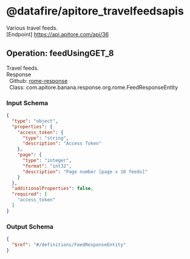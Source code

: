 # @datafire/apitore_travelfeedsapis
Various travel feeds.<BR />[Endpoint] https://api.apitore.com/api/36

## Operation: feedUsingGET_8
Travel feeds.<BR />Response<BR />&nbsp; Github: <a href="https://github.com/keigohtr/apitore-response-parent/tree/master/rome-response">rome-response</a><BR />&nbsp; Class: com.apitore.banana.response.org.rome.FeedResponseEntity<BR />

### Input Schema
```json
{
  "type": "object",
  "properties": {
    "access_token": {
      "type": "string",
      "description": "Access Token"
    },
    "page": {
      "type": "integer",
      "format": "int32",
      "description": "Page number [page x 10 feeds]"
    }
  },
  "additionalProperties": false,
  "required": [
    "access_token"
  ]
}
```
### Output Schema
```json
{
  "$ref": "#/definitions/FeedResponseEntity"
}
```
